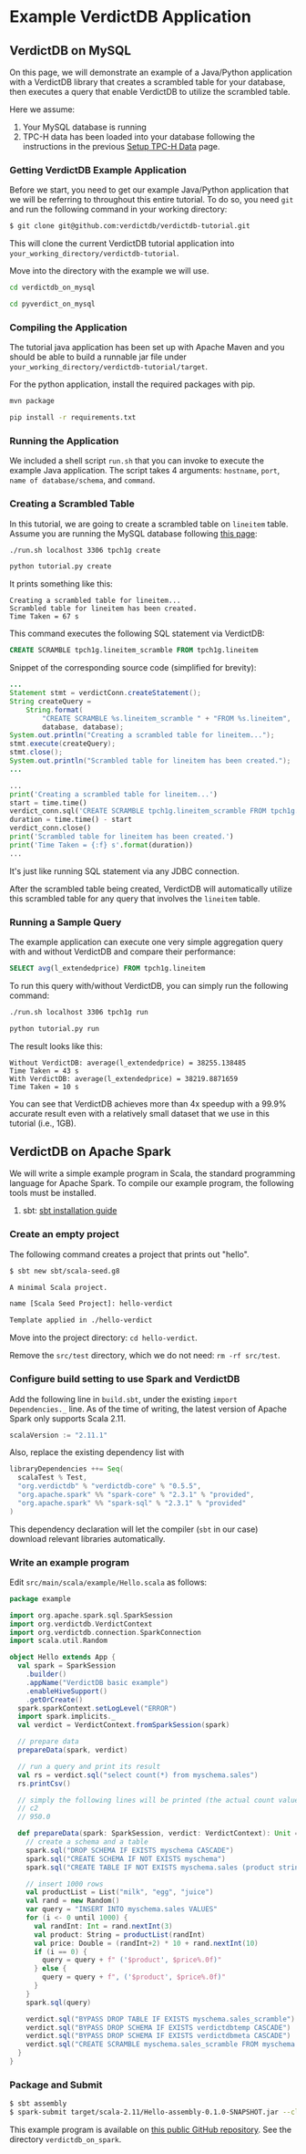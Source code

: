 # Example VerdictDB Application

## VerdictDB on MySQL

On this page, we will demonstrate an example of a Java/Python application with a VerdictDB library that creates a scrambled table for your database, then executes a query that enable VerdictDB to utilize the scrambled table.

Here we assume:

1. Your MySQL database is running
1. TPC-H data has been loaded into your database following the instructions in the previous [Setup TPC-H Data](/tutorial/tpch/) page.


### Getting VerdictDB Example Application

Before we start, you need to get our example Java/Python application that we will be referring to throughout this entire tutorial. To do so, you need `git` and run the following command in your working directory:

```bash
$ git clone git@github.com:verdictdb/verdictdb-tutorial.git
```

This will clone the current VerdictDB tutorial application into `your_working_directory/verdictdb-tutorial`.

Move into the directory with the example we will use.

```bash tab='Java'
cd verdictdb_on_mysql
```

```bash tab='Python'
cd pyverdict_on_mysql
```

### Compiling the Application

The tutorial java application has been set up with Apache Maven and you should be able to build a runnable jar file under `your_working_directory/verdictdb-tutorial/target`.

For the python application, install the required packages with pip.


```bash tab='Java'
mvn package
```

```bash tab='Python'
pip install -r requirements.txt
```


### Running the Application

We included a shell script `run.sh` that you can invoke to execute the example Java application.
The script takes 4 arguments: `hostname`, `port`, `name of database/schema`, and `command`.

### Creating a Scrambled Table

In this tutorial, we are going to create a scrambled table on `lineitem` table. Assume you are running the MySQL database following [this page](/tutorial/setup/mysql/):

```bash tab='Java'
./run.sh localhost 3306 tpch1g create
```

```bash tab='Python'
python tutorial.py create
```

It prints something like this:

```
Creating a scrambled table for lineitem...
Scrambled table for lineitem has been created.
Time Taken = 67 s
```

This command executes the following SQL statement via VerdictDB:

```SQL
CREATE SCRAMBLE tpch1g.lineitem_scramble FROM tpch1g.lineitem
```

Snippet of the corresponding source code (simplified for brevity):

```java tab='Java'
...
Statement stmt = verdictConn.createStatement();
String createQuery =
    String.format(
        "CREATE SCRAMBLE %s.lineitem_scramble " + "FROM %s.lineitem",
        database, database);
System.out.println("Creating a scrambled table for lineitem...");
stmt.execute(createQuery);
stmt.close();
System.out.println("Scrambled table for lineitem has been created.");
...
```

```python tab='Python'
...
print('Creating a scrambled table for lineitem...')
start = time.time()
verdict_conn.sql('CREATE SCRAMBLE tpch1g.lineitem_scramble FROM tpch1g.lineitem')
duration = time.time() - start
verdict_conn.close()
print('Scrambled table for lineitem has been created.')
print('Time Taken = {:f} s'.format(duration))
...
```

It's just like running SQL statement via any JDBC connection.

After the scrambled table being created, VerdictDB will automatically utilize this scrambled table for any query that involves the `lineitem` table.

### Running a Sample Query

The example application can execute one very simple aggregation query with and without VerdictDB and compare their performance:

```SQL
SELECT avg(l_extendedprice) FROM tpch1g.lineitem
```

To run this query with/without VerdictDB, you can simply run the following command:

```bash tab='Java'
./run.sh localhost 3306 tpch1g run
```

```bash tab='Python'
python tutorial.py run
```

The result looks like this:
```
Without VerdictDB: average(l_extendedprice) = 38255.138485
Time Taken = 43 s
With VerdictDB: average(l_extendedprice) = 38219.8871659
Time Taken = 10 s
```

You can see that VerdictDB achieves more than 4x speedup with a 99.9% accurate result even with a relatively small dataset that we use in this tutorial (i.e., 1GB).


## VerdictDB on Apache Spark


We will write a simple example program in Scala, the standard programming language for Apache Spark. To compile our example program, the following tools must be installed.

1. sbt: [sbt installation guide](https://www.scala-sbt.org/1.0/docs/Setup.html)


### Create an empty project

The following command creates a project that prints out "hello".

```bash
$ sbt new sbt/scala-seed.g8

A minimal Scala project.

name [Scala Seed Project]: hello-verdict

Template applied in ./hello-verdict
```

Move into the project directory: `cd hello-verdict`.

Remove the `src/test` directory, which we do not need: `rm -rf src/test`.



### Configure build setting to use Spark and VerdictDB

Add the following line in `build.sbt`, under the existing `import Dependencies._` line. As of the time of writing, the latest version of Apache Spark only supports Scala 2.11.

```scala
scalaVersion := "2.11.1"
```

Also, replace the existing dependency list with

```scala
libraryDependencies ++= Seq(
  scalaTest % Test,
  "org.verdictdb" % "verdictdb-core" % "0.5.5",
  "org.apache.spark" %% "spark-core" % "2.3.1" % "provided",
  "org.apache.spark" %% "spark-sql" % "2.3.1" % "provided"
)
```

This dependency declaration will let the compiler (`sbt` in our case) download relevant libraries automatically.


### Write an example program

Edit `src/main/scala/example/Hello.scala` as follows:

```scala
package example

import org.apache.spark.sql.SparkSession
import org.verdictdb.VerdictContext
import org.verdictdb.connection.SparkConnection
import scala.util.Random

object Hello extends App {
  val spark = SparkSession
    .builder()
    .appName("VerdictDB basic example")
    .enableHiveSupport()
    .getOrCreate()
  spark.sparkContext.setLogLevel("ERROR")
  import spark.implicits._
  val verdict = VerdictContext.fromSparkSession(spark)

  // prepare data
  prepareData(spark, verdict)

  // run a query and print its result
  val rs = verdict.sql("select count(*) from myschema.sales")
  rs.printCsv()

  // simply the following lines will be printed (the actual count value may vary)
  // c2
  // 950.0

  def prepareData(spark: SparkSession, verdict: VerdictContext): Unit = {
    // create a schema and a table
    spark.sql("DROP SCHEMA IF EXISTS myschema CASCADE")
    spark.sql("CREATE SCHEMA IF NOT EXISTS myschema")
    spark.sql("CREATE TABLE IF NOT EXISTS myschema.sales (product string, price double)")

    // insert 1000 rows
    val productList = List("milk", "egg", "juice")
    val rand = new Random()
    var query = "INSERT INTO myschema.sales VALUES"
    for (i <- 0 until 1000) {
      val randInt: Int = rand.nextInt(3)
      val product: String = productList(randInt)
      val price: Double = (randInt+2) * 10 + rand.nextInt(10)
      if (i == 0) {
        query = query + f" ('$product', $price%.0f)"
      } else {
        query = query + f", ('$product', $price%.0f)"
      }
    }
    spark.sql(query)

    verdict.sql("BYPASS DROP TABLE IF EXISTS myschema.sales_scramble")
    verdict.sql("BYPASS DROP SCHEMA IF EXISTS verdictdbtemp CASCADE")
    verdict.sql("BYPASS DROP SCHEMA IF EXISTS verdictdbmeta CASCADE")
    verdict.sql("CREATE SCRAMBLE myschema.sales_scramble FROM myschema.sales BLOCKSIZE 100")
  }
}
```


### Package and Submit

```bash
$ sbt assembly
$ spark-submit target/scala-2.11/Hello-assembly-0.1.0-SNAPSHOT.jar --class example.Hello
```

This example program is available on [this public GitHub repository](https://github.com/verdictdb/verdictdb-tutorial). See the directory `verdictdb_on_spark`.
